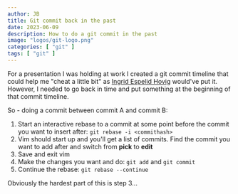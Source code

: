 ```yaml
---
author: JB
title: Git commit back in the past
date: 2023-06-09
description: How to do a git commit in the past
image: "logos/git-logo.png"
categories: [ "git" ]
tags: [ "git" ]
---
```


For a presentation I was holding at work I created a git commit timeline that could help me "cheat a little bit" as [Ingrid Espelid Hovig](https://nn.wikipedia.org/wiki/Ingrid_Espelid_Hovig) would've put it. \
However, I needed to go back in time and put something at the beginning of that commit timeline. 

So - doing a commit between commit A and commit B:
1. Start an interactive rebase to a commit at some point before the commit you want to insert after: `git rebase -i <commithash>`
2. Vim should start up and you'll get a list of commits. Find the commit you want to add after and switch from **pick** to **edit**
3. Save and exit vim
4. Make the changes you want and do: `git add` and `git commit`
5. Continue the rebase: `git rebase --continue`

Obviously the hardest part of this is step 3...